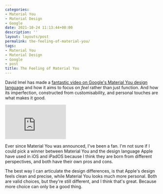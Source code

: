 ```yaml
---
categories:
- Material You
- Material Design
- Google
date: 2021-10-24 11:13:44+00:00
description: ''
layout: layouts/post
permalink: the-feeling-of-material-you/
tags:
- Material You
- Material Design
- Google
- post
title: The Feeling of Material You
---
```


David Imel has made a [fantastic video on Google's Material You design language](https://www.youtube.com/watch?v=k7pks7yqQOc) and how it aims to focus on _feel_ rather than just function. And how its imperfection, constructed from customisability, and personal touches are what makes it good.

<iframe width="200" height="113" src="https://www.youtube.com/embed/k7pks7yqQOc?feature=oembed" frameborder="0" allow="accelerometer; autoplay; clipboard-write; encrypted-media; gyroscope; picture-in-picture" allowfullscreen></iframe>

Ever since Material You was announced, I've been a fan. I'm not sure if I could pick a winner between Material You and the design language Apple have used in iOS and iPadOS because I think they are born from different perspectives, and both have their own pros and cons.

The best way I can articulate the design differences, is that Apple's design feels clean and precise, while Material You looks much more personal. Both are valid choices, but they're still different, and I think that's great. Because more choice can only be a good thing.